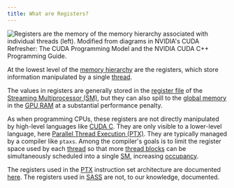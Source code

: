 ```yaml
---
title: What are Registers?
---
```


![Registers are the memory of the [memory hierarchy](/gpu-glossary/device-software/memory-hierarchy) associated with individual [threads](/gpu-glossary/device-software/thread) (left). Modified from diagrams in NVIDIA's [CUDA Refresher: The CUDA Programming Model](https://developer.nvidia.com/blog/cuda-refresher-cuda-programming-model/) and the NVIDIA [CUDA C++ Programming Guide](https://docs.nvidia.com/cuda/cuda-c-programming-guide/index.html#programming-model).](themed-image://cuda-programming-model.svg)

At the lowest level of the
[memory hierarchy](/gpu-glossary/device-software/memory-hierarchy) are the
registers, which store information manipulated by a single
[thread](/gpu-glossary/device-software/thread).

The values in registers are generally stored in the
[register file](/gpu-glossary/device-hardware/register-file) of the
[Streaming Multiprocessor (SM)](/gpu-glossary/device-hardware/streaming-multiprocessor),
but they can also spill to the
[global memory](/gpu-glossary/device-software/global-memory) in the
[GPU RAM](/gpu-glossary/device-hardware/gpu-ram) at a substantial performance
penalty.

As when programming CPUs, these registers are not directly manipulated by
high-level languages like [CUDA C](/gpu-glossary/host-software/cuda-c). They are
only visible to a lower-level language, here
[Parallel Thread Execution (PTX)](/gpu-glossary/device-software/parallel-thread-execution).
They are typically managed by a compiler like `ptaxs`. Among the compiler's
goals is to limit the register space used by each
[thread](/gpu-glossary/device-software/thread) so that more
[thread blocks](/gpu-glossary/device-software/thread-block) can be
simultaneously scheduled into a single
[SM](/gpu-glossary/device-hardware/streaming-multiprocessor), increasing
[occupancy](/gpu-glossary/perf/occupancy).

The registers used in the
[PTX](/gpu-glossary/device-software/parallel-thread-execution) instruction set
architecture are documented
[here](https://docs.nvidia.com/cuda/parallel-thread-execution/#register-state-space).
The registers used in [SASS](/gpu-glossary/device-software/streaming-assembler)
are not, to our knowledge, documented.
